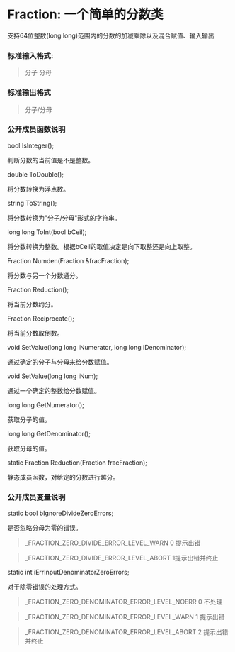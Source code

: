 # Fraction: 一个简单的分数类

支持64位整数(long long)范围内的分数的加减乘除以及混合赋值、输入输出

### 标准输入格式:

> 分子 分母

### 标准输出格式

> 分子/分母

### 公开成员函数说明

  bool IsInteger();
  
  判断分数的当前值是不是整数。
	
  double ToDouble();
  
  将分数转换为浮点数。
  
  string ToString();
  
  将分数转换为"分子/分母"形式的字符串。
	
  long long ToInt(bool bCeil);
  
  将分数转换为整数。根据bCeil的取值决定是向下取整还是向上取整。
	
  Fraction Numden(Fraction &fracFraction);
  
  将分数与另一个分数通分。
	
  Fraction Reduction();
  
  将当前分数约分。
  
  Fraction Reciprocate();
  
  将当前分数取倒数。
	
  void SetValue(long long iNumerator, long long iDenominator);
  
  通过确定的分子与分母来给分数赋值。
	
  void SetValue(long long iNum);
  
  通过一个确定的整数给分数赋值。
	
  long long GetNumerator();
  
  获取分子的值。
	
  long long GetDenominator();
  
  获取分母的值。
  
  static Fraction Reduction(Fraction fracFraction);
  
  静态成员函数，对给定的分数进行越分。

### 公开成员变量说明
	
  static bool bIgnoreDivideZeroErrors;
  
  是否忽略分母为零的错误。
  
  > _FRACTION_ZERO_DIVIDE_ERROR_LEVEL_WARN 0 提示出错
  
  > _FRACTION_ZERO_DIVIDE_ERROR_LEVEL_ABORT 1提示出错并终止
	
  static int iErrInputDenominatorZeroErrors;
  
  对于除零错误的处理方式。
  
  > _FRACTION_ZERO_DENOMINATOR_ERROR_LEVEL_NOERR 0 不处理
  
  > _FRACTION_ZERO_DENOMINATOR_ERROR_LEVEL_WARN 1 提示出错
  
  > _FRACTION_ZERO_DENOMINATOR_ERROR_LEVEL_ABORT 2 提示出错并终止
